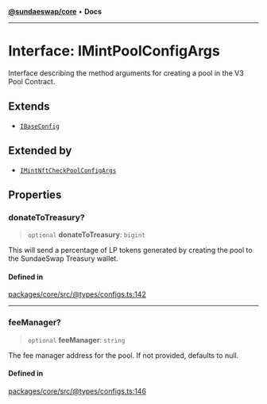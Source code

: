 [**@sundaeswap/core**](../../README.md) • **Docs**

***

# Interface: IMintPoolConfigArgs

Interface describing the method arguments for creating a pool
in the V3 Pool Contract.

## Extends

- [`IBaseConfig`](IBaseConfig.md)

## Extended by

- [`IMintNftCheckPoolConfigArgs`](IMintNftCheckPoolConfigArgs.md)

## Properties

### donateToTreasury?

> `optional` **donateToTreasury**: `bigint`

This will send a percentage of LP tokens generated by creating the pool
to the SundaeSwap Treasury wallet.

#### Defined in

[packages/core/src/@types/configs.ts:142](https://github.com/SundaeSwap-finance/sundae-sdk/blob/main/packages/core/src/@types/configs.ts#L142)

***

### feeManager?

> `optional` **feeManager**: `string`

The fee manager address for the pool. If not provided, defaults to null.

#### Defined in

[packages/core/src/@types/configs.ts:146](https://github.com/SundaeSwap-finance/sundae-sdk/blob/main/packages/core/src/@types/configs.ts#L146)
